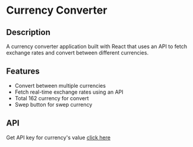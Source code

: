 # Currency Converter

## Description
A currency converter application built with React that uses an API to fetch exchange rates and convert between different currencies.

## Features

- Convert between multiple currencies
- Fetch real-time exchange rates using an API
- Total 162 currency for convert
- Swep button for swep currency

## API
 Get API key for currency's value
 [click here](https://api.exchangerate-api.com/v4/latest/inr)
 
